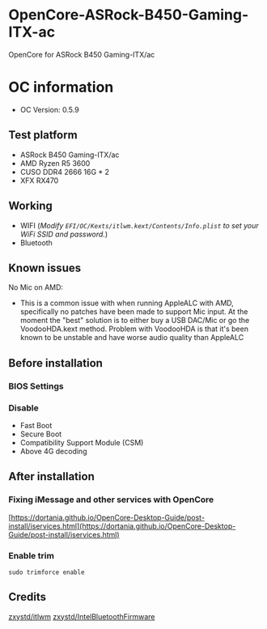 # OpenCore-ASRock-B450-Gaming-ITX-ac
OpenCore for ASRock B450 Gaming-ITX/ac

# OC information
* OC Version: 0.5.9

## Test platform
* ASRock B450 Gaming-ITX/ac
* AMD Ryzen R5 3600
* CUSO DDR4 2666 16G * 2
* XFX RX470

## Working
* WIFI (*Modify `EFI/OC/Kexts/itlwm.kext/Contents/Info.plist` to set your WiFi SSID and password.*)
* Bluetooth

## Known issues
No Mic on AMD:
* This is a common issue with when running AppleALC with AMD, specifically no patches have been made to support Mic input. At the moment the "best" solution is to either buy a USB DAC/Mic or go the VoodooHDA.kext method. Problem with VoodooHDA is that it's been known to be unstable and have worse audio quality than AppleALC

## Before installation
### BIOS Settings
### Disable

* Fast Boot
* Secure Boot
* Compatibility Support Module (CSM)
* Above 4G decoding

## After installation
### Fixing iMessage and other services with OpenCore
[https://dortania.github.io/OpenCore-Desktop-Guide/post-install/iservices.html](https://dortania.github.io/OpenCore-Desktop-Guide/post-install/iservices.html)

### Enable trim
`sudo trimforce enable`

## Credits
[zxystd/itlwm](https://github.com/zxystd/itlwm)
[zxystd/IntelBluetoothFirmware](https://github.com/zxystd/IntelBluetoothFirmware)